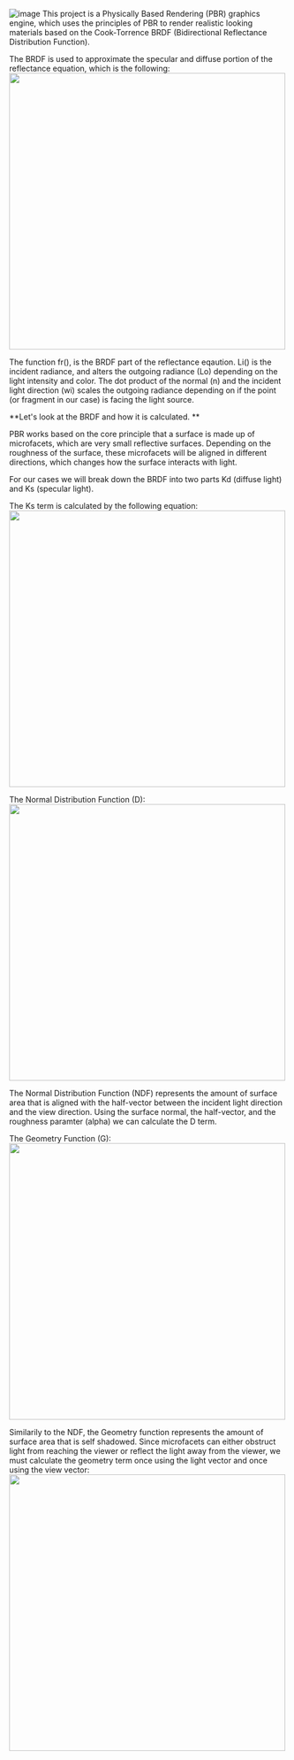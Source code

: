 ![image](https://github.com/user-attachments/assets/2487d8aa-be19-48bf-8af3-130bdca4ac52)
This project is a Physically Based Rendering (PBR) graphics engine, which uses the principles of PBR to render realistic looking materials based on the Cook-Torrence BRDF (Bidirectional Reflectance Distribution Function). 

The BRDF is used to approximate the specular and diffuse portion of the reflectance equation, which is the following: <br/>
<img  src = "https://github.com/user-attachments/assets/bfdfce54-9964-46cc-91cd-63f23084aa3e" width = "500px"/>



The function fr(), is the BRDF part of the reflectance eqaution. Li() is the incident radiance, and alters the outgoing radiance (Lo) depending on the light intensity and color. The dot product of the normal (n) and the incident light direction (wi) scales the outgoing radiance depending on if the point (or fragment in our case) is facing the light source.


**Let's look at the BRDF and how it is calculated. **

PBR works based on the core principle that a surface is made up of microfacets, which are very small reflective surfaces. Depending on the roughness of the surface, these microfacets will be aligned in different directions, which changes how the surface interacts with light.

For our cases we will break down the BRDF into two parts Kd (diffuse light) and Ks (specular light).

The Ks term is calculated by the following equation: <br/>
<img  src = "https://github.com/user-attachments/assets/0a21ffb4-076a-43d7-9670-40fdd7585f11" width = "500px"/>

The Normal Distribution Function (D):<br/>
<img  src = "https://github.com/user-attachments/assets/146f2fcc-be42-430c-85ca-c1997485158f" width = "500px"/>

The Normal Distribution Function (NDF) represents the amount of surface area that is aligned with the half-vector between the incident light direction and the view direction. Using the surface normal, the half-vector, and the roughness paramter (alpha) we can calculate the D term. 

The Geometry Function (G):<br/>
<img  src = "https://github.com/user-attachments/assets/35ad338f-1b4d-4e61-8cee-c5360fff71d9" width = "500px"/>


Similarily to the NDF, the Geometry function represents the amount of surface area that is self shadowed. Since microfacets can either obstruct light from reaching the viewer or reflect the light away from the viewer, we must calculate the geometry term once using the light vector and once using the view vector:<br/>
<img  src = "https://github.com/user-attachments/assets/686105c7-72d9-4592-9572-3e4b8507d53f" width = "500px"/>




